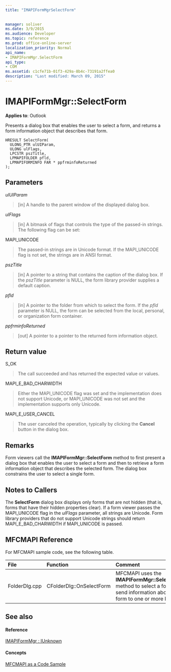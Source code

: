 ```yaml
---
title: "IMAPIFormMgrSelectForm"
 
 
manager: soliver
ms.date: 3/9/2015
ms.audience: Developer
ms.topic: reference
ms.prod: office-online-server
localization_priority: Normal
api_name:
- IMAPIFormMgr.SelectForm
api_type:
- COM
ms.assetid: c1cfe71b-01f3-429a-8b4c-73191a2ffea0
description: "Last modified: March 09, 2015"
---
```


# IMAPIFormMgr::SelectForm

  
  
**Applies to**: Outlook 
  
Presents a dialog box that enables the user to select a form, and returns a form information object that describes that form.
  
```
HRESULT SelectForm(
  ULONG_PTR ulUIParam,
  ULONG ulFlags,
  LPCSTR pszTitle,
  LPMAPIFOLDER pfld,
  LPMAPIFORMINFO FAR * ppfrminfoReturned
);
```

## Parameters

 _ulUIParam_
  
> [in] A handle to the parent window of the displayed dialog box. 
    
 _ulFlags_
  
> [in] A bitmask of flags that controls the type of the passed-in strings. The following flag can be set:
    
MAPI_UNICODE 
  
> The passed-in strings are in Unicode format. If the MAPI_UNICODE flag is not set, the strings are in ANSI format.
    
 _pszTitle_
  
> [in] A pointer to a string that contains the caption of the dialog box. If the  _pszTitle_ parameter is NULL, the form library provider supplies a default caption. 
    
 _pfld_
  
> [in] A pointer to the folder from which to select the form. If the  _pfld_ parameter is NULL, the form can be selected from the local, personal, or organization form container. 
    
 _ppfrminfoReturned_
  
> [out] A pointer to a pointer to the returned form information object.
    
## Return value

S_OK 
  
> The call succeeded and has returned the expected value or values.
    
MAPI_E_BAD_CHARWIDTH 
  
> Either the MAPI_UNICODE flag was set and the implementation does not support Unicode, or MAPI_UNICODE was not set and the implementation supports only Unicode.
    
MAPI_E_USER_CANCEL 
  
> The user canceled the operation, typically by clicking the **Cancel** button in the dialog box. 
    
## Remarks

Form viewers call the **IMAPIFormMgr::SelectForm** method to first present a dialog box that enables the user to select a form and then to retrieve a form information object that describes the selected form. The dialog box constrains the user to select a single form. 
  
## Notes to Callers

The **SelectForm** dialog box displays only forms that are not hidden (that is, forms that have their hidden properties clear). If a form viewer passes the MAPI_UNICODE flag in the  _ulFlags_ parameter, all strings are Unicode. Form library providers that do not support Unicode strings should return MAPI_E_BAD_CHARWIDTH if MAPI_UNICODE is passed. 
  
## MFCMAPI Reference

For MFCMAPI sample code, see the following table.
  
|**File**|**Function**|**Comment**|
|:-----|:-----|:-----|
|FolderDlg.cpp  <br/> |CFolderDlg::OnSelectForm  <br/> |MFCMAPI uses the **IMAPIFormMgr::SelectForm** method to select a form and send information about the form to one or more logs.  <br/> |
   
## See also

#### Reference

[IMAPIFormMgr : IUnknown](imapiformmgriunknown.md)
#### Concepts

[MFCMAPI as a Code Sample](mfcmapi-as-a-code-sample.md)

